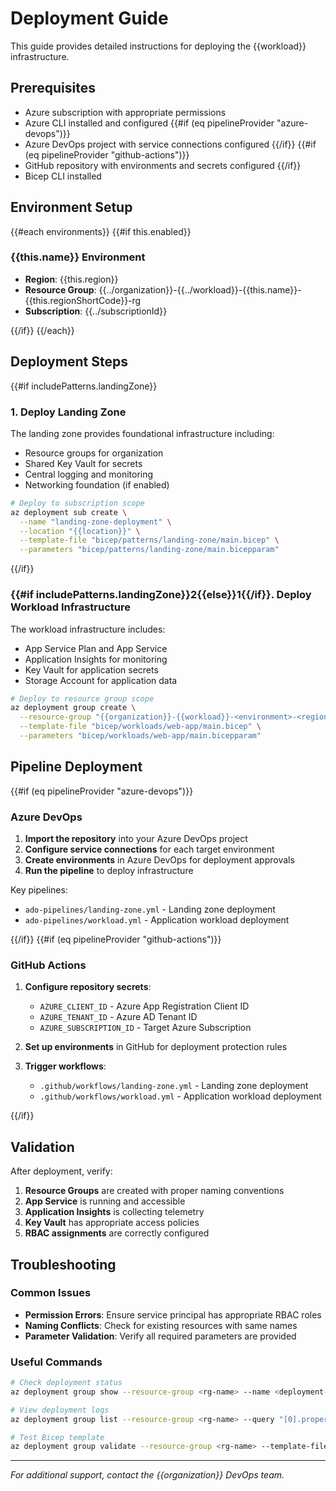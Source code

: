 # Deployment Guide

This guide provides detailed instructions for deploying the {{workload}} infrastructure.

## Prerequisites

- Azure subscription with appropriate permissions
- Azure CLI installed and configured
{{#if (eq pipelineProvider "azure-devops")}}
- Azure DevOps project with service connections configured
{{/if}}
{{#if (eq pipelineProvider "github-actions")}}
- GitHub repository with environments and secrets configured
{{/if}}
- Bicep CLI installed

## Environment Setup

{{#each environments}}
{{#if this.enabled}}
### {{this.name}} Environment

- **Region**: {{this.region}}
- **Resource Group**: {{../organization}}-{{../workload}}-{{this.name}}-{{this.regionShortCode}}-rg
- **Subscription**: {{../subscriptionId}}

{{/if}}
{{/each}}

## Deployment Steps

{{#if includePatterns.landingZone}}
### 1. Deploy Landing Zone

The landing zone provides foundational infrastructure including:
- Resource groups for organization
- Shared Key Vault for secrets
- Central logging and monitoring
- Networking foundation (if enabled)

```bash
# Deploy to subscription scope
az deployment sub create \
  --name "landing-zone-deployment" \
  --location "{{location}}" \
  --template-file "bicep/patterns/landing-zone/main.bicep" \
  --parameters "bicep/patterns/landing-zone/main.bicepparam"
```

{{/if}}
### {{#if includePatterns.landingZone}}2{{else}}1{{/if}}. Deploy Workload Infrastructure

The workload infrastructure includes:
- App Service Plan and App Service
- Application Insights for monitoring
- Key Vault for application secrets
- Storage Account for application data

```bash
# Deploy to resource group scope
az deployment group create \
  --resource-group "{{organization}}-{{workload}}-<environment>-<region>-rg" \
  --template-file "bicep/workloads/web-app/main.bicep" \
  --parameters "bicep/workloads/web-app/main.bicepparam"
```

## Pipeline Deployment

{{#if (eq pipelineProvider "azure-devops")}}
### Azure DevOps

1. **Import the repository** into your Azure DevOps project
2. **Configure service connections** for each target environment
3. **Create environments** in Azure DevOps for deployment approvals
4. **Run the pipeline** to deploy infrastructure

Key pipelines:
- `ado-pipelines/landing-zone.yml` - Landing zone deployment
- `ado-pipelines/workload.yml` - Application workload deployment

{{/if}}
{{#if (eq pipelineProvider "github-actions")}}
### GitHub Actions

1. **Configure repository secrets**:
   - `AZURE_CLIENT_ID` - Azure App Registration Client ID
   - `AZURE_TENANT_ID` - Azure AD Tenant ID
   - `AZURE_SUBSCRIPTION_ID` - Target Azure Subscription

2. **Set up environments** in GitHub for deployment protection rules

3. **Trigger workflows**:
   - `.github/workflows/landing-zone.yml` - Landing zone deployment
   - `.github/workflows/workload.yml` - Application workload deployment

{{/if}}

## Validation

After deployment, verify:

1. **Resource Groups** are created with proper naming conventions
2. **App Service** is running and accessible
3. **Application Insights** is collecting telemetry
4. **Key Vault** has appropriate access policies
5. **RBAC assignments** are correctly configured

## Troubleshooting

### Common Issues

- **Permission Errors**: Ensure service principal has appropriate RBAC roles
- **Naming Conflicts**: Check for existing resources with same names
- **Parameter Validation**: Verify all required parameters are provided

### Useful Commands

```bash
# Check deployment status
az deployment group show --resource-group <rg-name> --name <deployment-name>

# View deployment logs
az deployment group list --resource-group <rg-name> --query "[0].properties"

# Test Bicep template
az deployment group validate --resource-group <rg-name> --template-file <template>
```

---

*For additional support, contact the {{organization}} DevOps team.*
